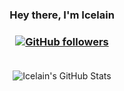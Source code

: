 <h3 align="center">Hey there, I'm Icelain </h3>

<h3 align="center">
 <a href="https://github.com/Icelain" target="_blank">
    <img alt="GitHub followers" src="https://img.shields.io/github/followers/Icelain?label=Github%20followers&style=for-the-badge">
  </a> <br> <br></h3>
  
<div align="center">

<img src="https://github-readme-stats.vercel.app/api?username=Icelain&show_icons=true&hide_border=true&count_private=true&theme=shades-of-purple&icon_color=fad000" alt="Icelain's GitHub Stats">


</div>
